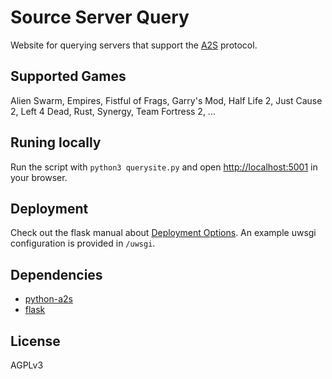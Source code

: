 # Source Server Query

Website for querying servers that support the [A2S] protocol.

## Supported Games

Alien Swarm, Empires, Fistful of Frags, Garry's Mod, Half Life 2, Just Cause 2, Left 4 Dead, Rust, Synergy, Team Fortress 2, ...

## Runing locally

Run the script with `python3 querysite.py` and open [http://localhost:5001](http://localhost:5001) in your browser.

## Deployment

Check out the flask manual about [Deployment Options]. An example uwsgi configuration is provided in `/uwsgi`.

## Dependencies

* [python-a2s]
* [flask]

## License

AGPLv3

[A2S]: https://developer.valvesoftware.com/wiki/Server_queries
[python-a2s]: https://github.com/Yepoleb/python-a2s
[flask]: http://flask.pocoo.org/
[Deployment Options]: http://flask.pocoo.org/docs/latest/deploying/
